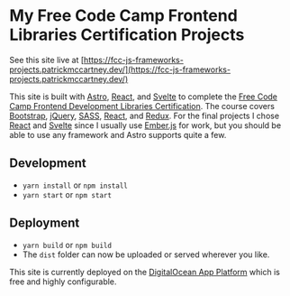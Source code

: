 # My Free Code Camp Frontend Libraries Certification Projects

See this site live at [https://fcc-js-frameworks-projects.patrickmccartney.dev/](https://fcc-js-frameworks-projects.patrickmccartney.dev/)

This site is built with [Astro](https://astro.build/), [React](https://reactjs.org/), and [Svelte](https://svelte.dev/) to complete the [Free Code Camp Frontend Development Libraries Certification](https://www.freecodecamp.org/learn/front-end-development-libraries/). The course covers [Bootstrap](https://getbootstrap.com/), [jQuery](https://jquery.com/), [SASS](https://sass-lang.com/), [React](https://reactjs.org/), and [Redux](https://redux.js.org/). For the final projects I chose [React](https://reactjs.org/) and [Svelte](https://svelte.dev/) since I usually use [Ember.js](https://emberjs.com/) for work, but you should be able to use any framework and Astro supports quite a few.

## Development

- `yarn install` or `npm install`
- `yarn start` or `npm start`

## Deployment

- `yarn build` or `npm build`
- The `dist` folder can now be uploaded or served wherever you like.

This site is currently deployed on the [DigitalOcean App Platform](https://www.digitalocean.com/products/app-platform/) which is free and highly configurable.